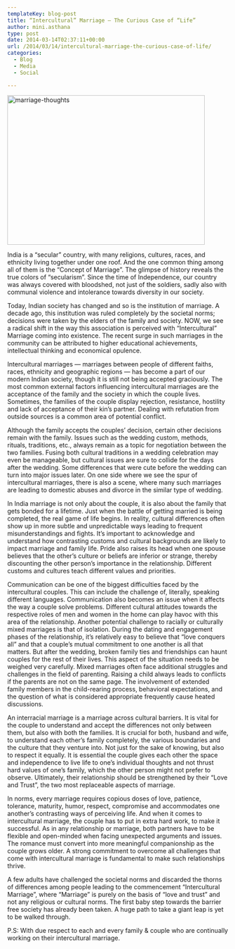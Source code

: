 ```yaml
---
templateKey: blog-post
title: “Intercultural” Marriage – The Curious Case of “Life”
author: mini.asthana
type: post
date: 2014-03-14T02:37:11+00:00
url: /2014/03/14/intercultural-marriage-the-curious-case-of-life/
categories:
  - Blog
  - Media
  - Social

---
```

<img class="aligncenter size-full wp-image-475" alt="marriage-thoughts" src="https://i1.wp.com/ilaasthana.in/wp-content/uploads/2014/03/marriage-thoughts.gif?resize=450%2C340" width="450" height="340" data-recalc-dims="1" />

India is a “secular” country, with many religions, cultures, races, and ethnicity living together under one roof. And the one common thing among all of them is the “Concept of Marriage”. The glimpse of history reveals the true colors of “secularism”. Since the time of Independence, our country was always covered with bloodshed, not just of the soldiers, sadly also with communal violence and intolerance towards diversity in our society. 

Today, Indian society has changed and so is the institution of marriage. A decade ago, this institution was ruled completely by the societal norms; decisions were taken by the elders of the family and society. NOW, we see a radical shift in the way this association is perceived with “Intercultural” Marriage coming into existence. The recent surge in such marriages in the community can be attributed to higher educational achievements, intellectual thinking and economical opulence.

Intercultural marriages — marriages between people of different faiths, races, ethnicity and geographic regions — has become a part of our modern Indian society, though it is still not being accepted graciously. The most common external factors influencing intercultural marriages are the acceptance of the family and the society in which the couple lives. Sometimes, the families of the couple display rejection, resistance, hostility and lack of acceptance of their kin’s partner. Dealing with refutation from outside sources is a common area of potential conflict. 

Although the family accepts the couples’ decision, certain other decisions remain with the family. Issues such as the wedding custom, methods, rituals, traditions, etc., always remain as a topic for negotiation between the two families. Fusing both cultural traditions in a wedding celebration may even be manageable, but cultural issues are sure to collide for the days after the wedding. Some differences that were cute before the wedding can turn into major issues later. On one side where we see the spur of intercultural marriages, there is also a scene, where many such marriages are leading to domestic abuses and divorce in the similar type of wedding.

In India marriage is not only about the couple, it is also about the family that gets bonded for a lifetime. Just when the battle of getting married is being completed, the real game of life begins. In reality, cultural differences often show up in more subtle and unpredictable ways leading to frequent misunderstandings and fights. It’s important to acknowledge and understand how contrasting customs and cultural backgrounds are likely to impact marriage and family life. Pride also raises its head when one spouse believes that the other’s culture or beliefs are inferior or strange, thereby discounting the other person’s importance in the relationship. Different customs and cultures teach different values and priorities. 

Communication can be one of the biggest difficulties faced by the intercultural couples. This can include the challenge of, literally, speaking different languages. Communication also becomes an issue when it affects the way a couple solve problems. Different cultural attitudes towards the respective roles of men and women in the home can play havoc with this area of the relationship. Another potential challenge to racially or culturally mixed marriages is that of isolation. During the dating and engagement phases of the relationship, it’s relatively easy to believe that “love conquers all” and that a couple’s mutual commitment to one another is all that matters. But after the wedding, broken family ties and friendships can haunt couples for the rest of their lives. This aspect of the situation needs to be weighed very carefully. Mixed marriages often face additional struggles and challenges in the field of parenting. Raising a child always leads to conflicts if the parents are not on the same page. The involvement of extended family members in the child-rearing process, behavioral expectations, and the question of what is considered appropriate frequently cause heated discussions. 

An interracial marriage is a marriage across cultural barriers. It is vital for the couple to understand and accept the differences not only between them, but also with both the families. It is crucial for both, husband and wife, to understand each other’s family completely, the various boundaries and the culture that they venture into. Not just for the sake of knowing, but also to respect it equally. It is essential the couple gives each other the space and independence to live life to one’s individual thoughts and not thrust hard values of one’s family, which the other person might not prefer to observe. Ultimately, their relationship should be strengthened by their “Love and Trust”, the two most replaceable aspects of marriage.

In norms, every marriage requires copious doses of love, patience, tolerance, maturity, humor, respect, compromise and accommodates one another’s contrasting ways of perceiving life. And when it comes to intercultural marriage, the couple has to put in extra hard work, to make it successful. As in any relationship or marriage, both partners have to be flexible and open-minded when facing unexpected arguments and issues. The romance must convert into more meaningful companionship as the couple grows older. A strong commitment to overcome all challenges that come with intercultural marriage is fundamental to make such relationships thrive.

A few adults have challenged the societal norms and discarded the thorns of differences among people leading to the commencement “Intercultural Marriage”, where “Marriage” is purely on the basis of “love and trust” and not any religious or cultural norms. The first baby step towards the barrier free society has already been taken. A huge path to take a giant leap is yet to be walked through.

P.S: With due respect to each and every family & couple who are continually working on their intercultural marriage.